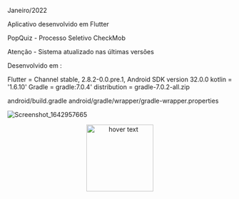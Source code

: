 Janeiro/2022

Aplicativo desenvolvido em Flutter

PopQuiz - Processo Seletivo CheckMob

Atenção - Sistema atualizado nas últimas versões

Desenvolvido em :

Flutter = Channel stable, 2.8.2-0.0.pre.1, Android SDK version 32.0.0 kotlin = '1.6.10' Gradle = gradle:7.0.4' distribution = gradle-7.0.2-all.zip

android/build.gradle android/gradle/wrapper/gradle-wrapper.properties

![Screenshot_1642957665](https://user-images.githubusercontent.com/31604881/150689804-b96b994a-1ebb-401a-abdc-b129a02d7a9f.png)

<p align="center">
  <img src="https://user-images.githubusercontent.com/31604881/150689804-b96b994a-1ebb-401a-abdc-b129a02d7a9f.png" width="150" title="hover text">
</p>
